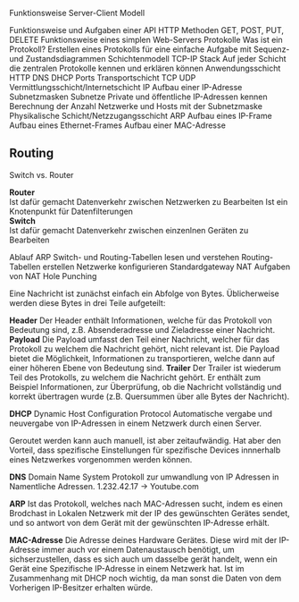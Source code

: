 Funktionsweise Server-Client Modell

Funktionsweise und Aufgaben einer API
HTTP Methoden GET, POST, PUT, DELETE
Funktionsweise eines simplen Web-Servers
Protokolle
Was ist ein Protokoll?
Erstellen eines Protokolls für eine einfache Aufgabe mit Sequenz- und Zustandsdiagrammen
Schichtenmodell
TCP-IP Stack
Auf jeder Schicht die zentralen Protokolle kennen und erklären können
Anwendungsschicht
HTTP
DNS
DHCP
Ports
Transportschicht
TCP
UDP
Vermittlungsschicht/Internetschicht
IP
Aufbau einer IP-Adresse
Subnetzmasken
Subnetze
Private und öffentliche IP-Adressen kennen
Berechnung der Anzahl Netzwerke und Hosts mit der Subnetzmaske
Physikalische Schicht/Netzzugangsschicht
ARP
Aufbau eines IP-Frame
Aufbau eines Ethernet-Frames
Aufbau einer MAC-Adresse






## Routing

Switch vs. Router

**Router**   
Ist dafür gemacht Datenverkehr zwischen Netzwerken zu Bearbeiten 
Ist ein Knotenpunkt für Datenfilterungen  
**Switch**  
Ist dafür gemacht Datenverkehr zwischen einzenlnen Geräten zu Bearbeiten 

Ablauf ARP
Switch- und Routing-Tabellen lesen und verstehen
Routing-Tabellen erstellen
Netzwerke konfigurieren
Standardgateway
NAT
Aufgaben von NAT
Hole Punching









Eine Nachricht ist zunächst einfach ein Abfolge von Bytes. Üblicherweise werden diese Bytes in drei Teile aufgeteilt:

**Header**
Der Header enthält Informationen, welche für das Protokoll von Bedeutung sind, z.B. Absenderadresse und Zieladresse einer Nachricht.
**Payload**
Die Payload umfasst den Teil einer Nachricht, welcher für das Protokoll zu welchem die Nachricht gehört, nicht relevant ist. Die Payload bietet die Möglichkeit, Informationen zu transportieren, welche dann auf einer höheren Ebene von Bedeutung sind.
**Trailer**
Der Trailer ist wiederum Teil des Protokolls, zu welchem die Nachricht gehört. Er enthält zum Beispiel Informationen, zur Überprüfung, ob die Nachricht vollständig und korrekt übertragen wurde (z.B. Quersummen über alle Bytes der Nachricht).



**DHCP**
Dynamic Host Configuration Protocol 
Automatische vergabe und neuvergabe von IP-Adressen in einem Netzwerk durch einen Server. 

Geroutet werden kann auch manuell, ist aber zeitaufwändig. Hat aber den Vorteil, dass spezifische Einstellungen für spezifische Devices innnerhalb eines Netzwerkes vorgenommen werden können. 

**DNS**
Domain Name System 
Protokoll zur umwandlung von IP Adressen in Namentliche Adressen. 1.232.42.17 -> Youtube.com 

**ARP**
Ist das Protokoll, welches nach MAC-Adressen sucht, indem es einen Brodchast in Lokalen Netzwerk mit der IP des gewünschten Gerätes sendet, und so antwort von dem Gerät mit der gewünschten IP-Adresse erhält.


**MAC-Adresse**
Die Adresse deines Hardware Gerätes. Diese wird mit der IP-Adresse immer auch vor einem Datenaustausch benötigt, um sichserzustellen, dass es sich auch um dasselbe gerät handelt, wenn ein Gerät eine Spezifische IP-Adresse in einem Netzwerk hat. Ist im Zusammenhang mit DHCP noch wichtig, da man sonst die Daten von dem Vorherigen IP-Besitzer erhalten würde. 
